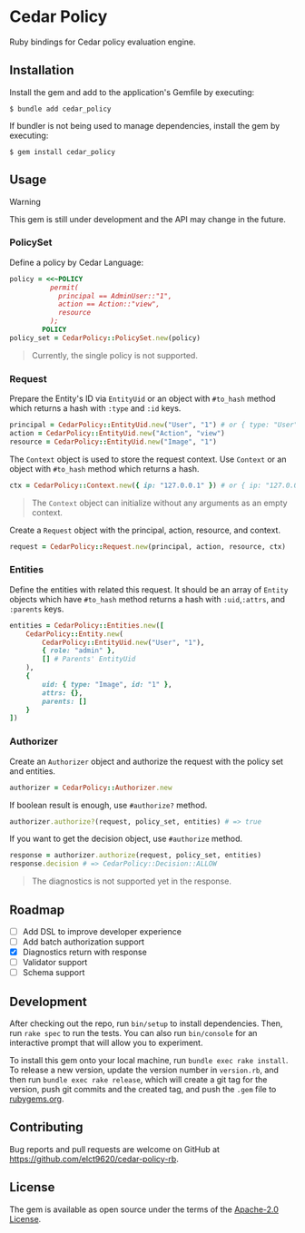 Cedar Policy
===

Ruby bindings for Cedar policy evaluation engine.

## Installation

Install the gem and add to the application's Gemfile by executing:

    $ bundle add cedar_policy

If bundler is not being used to manage dependencies, install the gem by executing:

    $ gem install cedar_policy

## Usage

> [!WARNING]
> This gem is still under development and the API may change in the future.

### PolicySet

Define a policy by Cedar Language:

```ruby
policy = <<~POLICY
          permit(
            principal == AdminUser::"1",
            action == Action::"view",
            resource
          );
        POLICY
policy_set = CedarPolicy::PolicySet.new(policy)
```

> Currently, the single policy is not supported.

### Request

Prepare the Entity's ID via `EntityUid` or an object with `#to_hash` method which returns a hash with `:type` and `:id` keys.

```ruby
principal = CedarPolicy::EntityUid.new("User", "1") # or { type: "User", id: "1" }
action = CedarPolicy::EntityUid.new("Action", "view")
resource = CedarPolicy::EntityUid.new("Image", "1")
```

The `Context` object is used to store the request context. Use `Context` or an object with `#to_hash` method which returns a hash.

```ruby
ctx = CedarPolicy::Context.new({ ip: "127.0.0.1" }) # or { ip: "127.0.0.1" }
```
> The `Context` object can initialize without any arguments as an empty context.

Create a `Request` object with the principal, action, resource, and context.

```ruby
request = CedarPolicy::Request.new(principal, action, resource, ctx)
```

### Entities

Define the entities with related this request. It should be an array of `Entity` objects which have `#to_hash` method returns a hash with `:uid`,`:attrs`, and `:parents` keys.

```ruby
entities = CedarPolicy::Entities.new([
    CedarPolicy::Entity.new(
        CedarPolicy::EntityUid.new("User", "1"),
        { role: "admin" },
        [] # Parents' EntityUid
    ),
    {
        uid: { type: "Image", id: "1" },
        attrs: {},
        parents: []
    }
])
```

### Authorizer

Create an `Authorizer` object and authorize the request with the policy set and entities.

```ruby
authorizer = CedarPolicy::Authorizer.new
```

If boolean result is enough, use `#authorize?` method.

```ruby
authorizer.authorize?(request, policy_set, entities) # => true
```

If you want to get the decision object, use `#authorize` method.

```ruby
response = authorizer.authorize(request, policy_set, entities)
response.decision # => CedarPolicy::Decision::ALLOW
```

> The diagnostics is not supported yet in the response.

## Roadmap

* [ ] Add DSL to improve developer experience
* [ ] Add batch authorization support
* [x] Diagnostics return with response
* [ ] Validator support
* [ ] Schema support

## Development

After checking out the repo, run `bin/setup` to install dependencies. Then, run `rake spec` to run the tests. You can also run `bin/console` for an interactive prompt that will allow you to experiment.

To install this gem onto your local machine, run `bundle exec rake install`. To release a new version, update the version number in `version.rb`, and then run `bundle exec rake release`, which will create a git tag for the version, push git commits and the created tag, and push the `.gem` file to [rubygems.org](https://rubygems.org).

## Contributing

Bug reports and pull requests are welcome on GitHub at https://github.com/elct9620/cedar-policy-rb.

## License

The gem is available as open source under the terms of the [Apache-2.0 License](https://opensource.org/license/apache-2-0).
